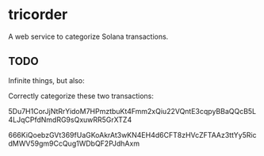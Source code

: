 tricorder
=========

A web service to categorize Solana transactions.


TODO
----

Infinite things, but also:

Correctly categorize these two transactions:

5Du7H1CorJjNtRrYidoM7HPmztbuKt4Fmm2xQiu22VQntE3cqpyBBaQQcB5L4LJqCPfdNmdRG9sQxuwRR5GrXTZ4

666KiQoebzGVt369fUaGKoAkrAt3wKN4EH4d6CFT8zHVcZFTAAz3ttYy5RicdMWV59gm9CcQug1WDbQF2PJdhAxm

